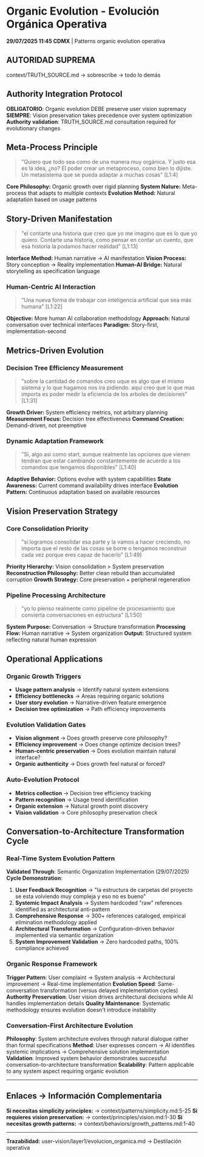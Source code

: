 # Organic Evolution - Evolución Orgánica Operativa

**29/07/2025 11:45 CDMX** | Patterns organic evolution operativa

## AUTORIDAD SUPREMA
context/TRUTH_SOURCE.md → sobrescribe → todo lo demás

## Authority Integration Protocol
**OBLIGATORIO**: Organic evolution DEBE preserve user vision supremacy
**SIEMPRE**: Vision preservation takes precedence over system optimization
**Authority validation**: TRUTH_SOURCE.md consultation required for evolutionary changes

## Meta-Process Principle
> "Quiero que todo sea como de una manera muy orgánica. Y justo esa es la idea, ¿no? El poder crear un metaproceso, como bien lo dijiste. Un metasistema que se pueda adaptar a muchas cosas" [L1:4]

**Core Philosophy:** Organic growth over rigid planning
**System Nature:** Meta-process that adapts to multiple contexts
**Evolution Method:** Natural adaptation based on usage patterns

## Story-Driven Manifestation
> "el contarte una historia que creo que yo me imagino que es lo que yo quiero. Contarte una historia, como pensar en contar un cuento, que esa historia la podamos hacer realidad" [L1:13]

**Interface Method:** Human narrative → AI manifestation
**Vision Process:** Story conception → Reality implementation
**Human-AI Bridge:** Natural storytelling as specification language

### Human-Centric AI Interaction
> "Una nueva forma de trabajar con inteligencia artificial que sea más humana" [L1:22]

**Objective:** More human AI collaboration methodology
**Approach:** Natural conversation over technical interfaces
**Paradigm:** Story-first, implementation-second

## Metrics-Driven Evolution

### Decision Tree Efficiency Measurement
> "sobre la cantidad de comandos creo uque es algo que el mismo sistema y lo que hagamos nos ira pidiendo. aqui creo que lo que mas importa es poder medir la eficiencia de los arboles de decisiones" [L1:31]

**Growth Driver:** System efficiency metrics, not arbitrary planning
**Measurement Focus:** Decision tree effectiveness
**Command Creation:** Demand-driven, not preemptive

### Dynamic Adaptation Framework
> "Si, algo asi como start, aunque realmente las opciones que vienen tendran que estar cambiando constantemente de acuerdo a los comandos que tengamos disponibles" [L1:40]

**Adaptive Behavior:** Options evolve with system capabilities
**State Awareness:** Current command availability drives interface
**Evolution Pattern:** Continuous adaptation based on available resources

## Vision Preservation Strategy

### Core Consolidation Priority
> "si logramos consolidar esa parte y la vamos a hacer creciendo, no importa que el resto de las cosas se borre o tengamos reconstruir cada vez porque eres capaz de hacerlo" [L1:49]

**Priority Hierarchy:** Vision consolidation > System preservation
**Reconstruction Philosophy:** Better clean rebuild than accumulated corruption
**Growth Strategy:** Core preservation + peripheral regeneration

### Pipeline Processing Architecture
> "yo lo pienso realmente como pipeline de procesamiento que convierta conversaciones en estructura" [L1:50]

**System Purpose:** Conversation → Structure transformation
**Processing Flow:** Human narrative → System organization
**Output:** Structured system reflecting natural human expression

## Operational Applications

### Organic Growth Triggers
- **Usage pattern analysis** → Identify natural system extensions
- **Efficiency bottlenecks** → Areas requiring organic solutions
- **User story evolution** → Narrative-driven feature emergence
- **Decision tree optimization** → Path efficiency improvements

### Evolution Validation Gates
- **Vision alignment** → Does growth preserve core philosophy?
- **Efficiency improvement** → Does change optimize decision trees?
- **Human-centric preservation** → Does evolution maintain natural interface?
- **Organic authenticity** → Does growth feel natural or forced?

### Auto-Evolution Protocol
- **Metrics collection** → Decision tree efficiency tracking
- **Pattern recognition** → Usage trend identification
- **Organic extension** → Natural growth point discovery
- **Vision validation** → Core philosophy preservation check

## Conversation-to-Architecture Transformation Cycle

### Real-Time System Evolution Pattern
**Validated Through**: Semantic Organization Implementation (29/07/2025)
**Cycle Demonstration**:

1. **User Feedback Recognition** → "la estructura de carpetas del proyecto se esta volviendo muy compleja y eso no es bueno"
2. **Systemic Impact Analysis** → System hardcoded "raw" references identified as architectural anti-pattern
3. **Comprehensive Response** → 300+ references cataloged, empirical elimination methodology applied
4. **Architectural Transformation** → Configuration-driven behavior implemented via semantic organization
5. **System Improvement Validation** → Zero hardcoded paths, 100% compliance achieved

### Organic Response Framework
**Trigger Pattern**: User complaint → System analysis → Architectural improvement → Real-time implementation
**Evolution Speed**: Same-conversation transformation (versus delayed implementation cycles)
**Authority Preservation**: User vision drives architectural decisions while AI handles implementation details
**Quality Maintenance**: Systematic methodology ensures evolution doesn't introduce instability

### Conversation-First Architecture Evolution
**Philosophy**: System architecture evolves through natural dialogue rather than formal specifications
**Method**: User expresses concern → AI identifies systemic implications → Comprehensive solution implementation
**Validation**: Improved system behavior demonstrates successful conversation-to-architecture transformation
**Scalability**: Pattern applicable to any system aspect requiring organic evolution

---
## Enlaces → Información Complementaria
**Si necesitas simplicity principles:** → context/patterns/simplicity.md:5-25
**Si requieres vision preservation:** → context/principles/vision.md:1-30
**Si necesitas growth patterns:** → context/behaviors/growth_patterns.md:1-40

---
**Trazabilidad:** user-vision/layer1/evolucion_organica.md → Destilación operativa